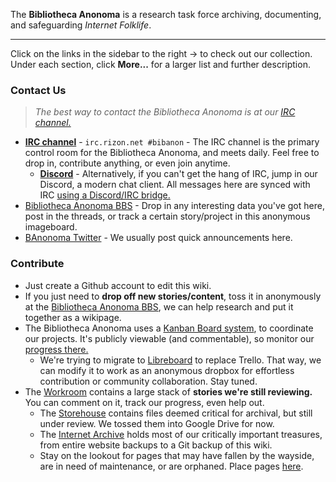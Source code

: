 The **Bibliotheca Anonoma** is a research task force archiving, documenting, and safeguarding *Internet Folklife*.

---

Click on the links in the sidebar to the right -> to check out our collection. Under each section, click **More...** for a larger list and further description.

### Contact Us

> _The best way to contact the Bibliotheca Anonoma is at our [IRC channel.](http://qchat.rizon.net/?channels=bibanon&uio=d4)_

* [**IRC channel**](http://qchat.rizon.net/?channels=bibanon&uio=d4) - `irc.rizon.net #bibanon` - The IRC channel is the primary control room for the Bibliotheca Anonoma, and meets daily. Feel free to drop in, contribute anything, or even join anytime.
  * [**Discord**](https://discord.gg/0kPf8xuFPFa3iihT) - Alternatively, if you can't get the hang of IRC, jump in our Discord, a modern chat client. All messages here are synced with IRC [using a Discord/IRC bridge.](https://github.com/bibanon/itabashi)
* [Bibliotheca Anonoma BBS](http://bbs.bibanon.org) - Drop in any interesting data you've got here, post in the threads, or track a certain story/project in this anonymous imageboard.
* [BAnonoma Twitter](https://twitter.com/BAnonoma) - We usually post quick announcements here.

### Contribute

* Just create a Github account to edit this wiki.
* If you just need to **drop off new stories/content**, toss it in anonymously at the [Bibliotheca Anonoma BBS](http://bbs.bibanon.org), we can help research and put it together as a wikipage.
* The Bibliotheca Anonoma uses a [Kanban Board system](http://trello.com/bibanon), to coordinate our projects. It's publicly viewable (and commentable), so monitor our [progress there.](http://trello.com/bibanon)
  * We're trying to migrate to [Libreboard](http://libreboard.com) to replace Trello. That way, we can modify it to work as an anonymous dropbox for effortless contribution or community collaboration. Stay tuned.
* The [Workroom](https://trello.com/b/ohziwjHI/content-to-import) contains a large stack of **stories we're still reviewing.** You can comment on it, track our progress, even help out.
  * The [Storehouse](https://drive.google.com/drive/u/0/folders/0B7WYx7u6HJh_Z3FjU2F0NFNyQWs) contains files deemed critical for archival, but still under review. We tossed them into Google Drive for now.
  * The [Internet Archive](https://archive.org/search.php?query=subject%3A%22Bibliotheca+Anonoma%22) holds most of our critically important treasures, from entire website backups to a Git backup of this wiki. 
  * Stay on the lookout for pages that may have fallen by the wayside, are in need of maintenance, or are orphaned. Place pages [here](https://github.com/bibanon/bibanon/wiki/Maintenance).
